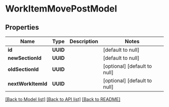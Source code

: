 # WorkItemMovePostModel
## Properties

| Name | Type | Description | Notes |
|------------ | ------------- | ------------- | -------------|
| **id** | **UUID** |  | [default to null] |
| **newSectionId** | **UUID** |  | [default to null] |
| **oldSectionId** | **UUID** |  | [optional] [default to null] |
| **nextWorkItemId** | **UUID** |  | [optional] [default to null] |

[[Back to Model list]](../README.md#documentation-for-models) [[Back to API list]](../README.md#documentation-for-api-endpoints) [[Back to README]](../README.md)

